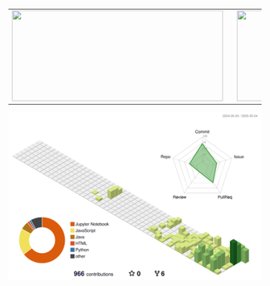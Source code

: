 <table align="center">
  <tr>
    <td>
      <a href="s">
        <img
          src="https://github-readme-stats.vercel.app/api/top-langs/?username=dijeungi&exclude_repo=dkssud8150.github.io&layout=compact&theme=tokyonight"
          width="420px"
          height="180px"
        />
      </a>
    </td>
    <td style="width: 20px;"></td>
    <td>
      <a href="s">
        <img
          src="https://github-readme-stats.vercel.app/api?username=dijeungi&theme=tokyonight&show_icons=true"
          width="420px"
          height="180px"
        />
      </a>
    </td>
  </tr>
</table>

![](./profile-3d-contrib/profile-green.svg)
